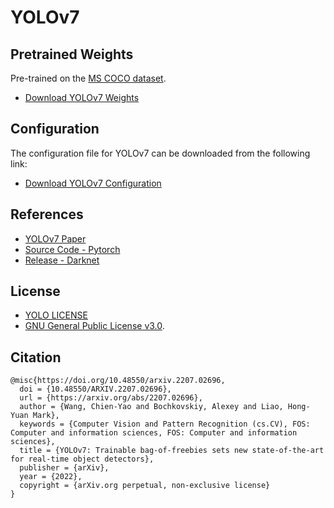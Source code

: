 # YOLOv7

## Pretrained Weights

Pre-trained on the [MS COCO dataset](https://cocodataset.org).

- [Download YOLOv7 Weights](https://github.com/AlexeyAB/darknet/releases/download/yolov4/yolov7.weights)

## Configuration

The configuration file for YOLOv7 can be downloaded from the following link:

- [Download YOLOv7 Configuration](https://github.com/AlexeyAB/darknet/raw/master/cfg/yolov7.cfg)

## References

- [YOLOv7 Paper](https://arxiv.org/abs/2207.02696)
- [Source Code - Pytorch](https://github.com/WongKinYiu/yolov7)
- [Release - Darknet](https://github.com/AlexeyAB/darknet/releases/tag/yolov4)

## License

- [YOLO LICENSE](https://github.com/AlexeyAB/darknet/blob/master/LICENSE)
- [GNU General Public License v3.0](https://github.com/WongKinYiu/yolov7/blob/main/LICENSE.md).

## Citation
```text
@misc{https://doi.org/10.48550/arxiv.2207.02696,
  doi = {10.48550/ARXIV.2207.02696},
  url = {https://arxiv.org/abs/2207.02696},
  author = {Wang, Chien-Yao and Bochkovskiy, Alexey and Liao, Hong-Yuan Mark},
  keywords = {Computer Vision and Pattern Recognition (cs.CV), FOS: Computer and information sciences, FOS: Computer and information sciences},
  title = {YOLOv7: Trainable bag-of-freebies sets new state-of-the-art for real-time object detectors},
  publisher = {arXiv},
  year = {2022}, 
  copyright = {arXiv.org perpetual, non-exclusive license}
}
```